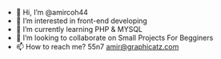 - 👋 Hi, I’m @amircoh44
- 👀 I’m interested in front-end developing
- 🌱 I’m currently learning PHP & MYSQL
- 💞️ I’m looking to collaborate on Small Projects For Begginers
- 📫 How to reach me? 55n7 amir@graphicatz.com

<!---
amircoh44/amircoh44 is a ✨ special ✨ repository because its `README.md` (this file) appears on your GitHub profile.
You can click the Preview link to take a look at your changes.
--->
